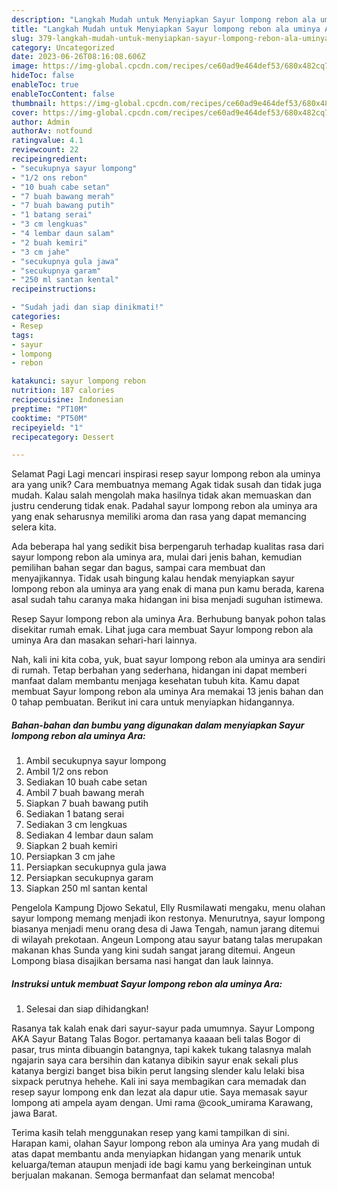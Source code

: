 ```yaml
---
description: "Langkah Mudah untuk Menyiapkan Sayur lompong rebon ala uminya Ara yang Lezat"
title: "Langkah Mudah untuk Menyiapkan Sayur lompong rebon ala uminya Ara yang Lezat"
slug: 379-langkah-mudah-untuk-menyiapkan-sayur-lompong-rebon-ala-uminya-ara-yang-lezat
category: Uncategorized
date: 2023-06-26T08:16:08.606Z
image: https://img-global.cpcdn.com/recipes/ce60ad9e464def53/680x482cq70/sayur-lompong-rebon-ala-uminya-ara-foto-resep-utama.jpg
hideToc: false
enableToc: true
enableTocContent: false
thumbnail: https://img-global.cpcdn.com/recipes/ce60ad9e464def53/680x482cq70/sayur-lompong-rebon-ala-uminya-ara-foto-resep-utama.jpg
cover: https://img-global.cpcdn.com/recipes/ce60ad9e464def53/680x482cq70/sayur-lompong-rebon-ala-uminya-ara-foto-resep-utama.jpg
author: Admin
authorAv: notfound
ratingvalue: 4.1
reviewcount: 22
recipeingredient:
- "secukupnya sayur lompong"
- "1/2 ons rebon"
- "10 buah cabe setan"
- "7 buah bawang merah"
- "7 buah bawang putih"
- "1 batang serai"
- "3 cm lengkuas"
- "4 lembar daun salam"
- "2 buah kemiri"
- "3 cm jahe"
- "secukupnya gula jawa"
- "secukupnya garam"
- "250 ml santan kental"
recipeinstructions:

- "Sudah jadi dan siap dinikmati!"
categories:
- Resep
tags:
- sayur
- lompong
- rebon

katakunci: sayur lompong rebon 
nutrition: 187 calories
recipecuisine: Indonesian
preptime: "PT10M"
cooktime: "PT50M"
recipeyield: "1"
recipecategory: Dessert

---
```



Selamat Pagi Lagi mencari inspirasi resep sayur lompong rebon ala uminya ara yang unik? Cara membuatnya memang Agak tidak susah dan tidak juga mudah. Kalau salah mengolah maka hasilnya tidak akan memuaskan dan justru cenderung tidak enak. Padahal sayur lompong rebon ala uminya ara yang enak seharusnya memiliki aroma dan rasa yang dapat memancing selera kita.


Ada beberapa hal yang sedikit bisa berpengaruh terhadap kualitas rasa dari sayur lompong rebon ala uminya ara, mulai dari jenis bahan, kemudian pemilihan bahan segar dan bagus, sampai cara membuat dan menyajikannya. Tidak usah bingung kalau hendak menyiapkan sayur lompong rebon ala uminya ara yang enak di mana pun kamu berada, karena asal sudah tahu caranya maka hidangan ini bisa menjadi suguhan istimewa.

Resep Sayur lompong rebon ala uminya Ara. Berhubung banyak pohon talas disekitar rumah emak. Lihat juga cara membuat Sayur lompong rebon ala uminya Ara dan masakan sehari-hari lainnya.


Nah, kali ini kita coba, yuk, buat sayur lompong rebon ala uminya ara sendiri di rumah. Tetap berbahan yang sederhana, hidangan ini dapat memberi manfaat dalam membantu menjaga kesehatan tubuh kita. Kamu dapat membuat Sayur lompong rebon ala uminya Ara memakai 13 jenis bahan dan 0 tahap pembuatan. Berikut ini cara untuk menyiapkan hidangannya.

<!--inarticleads1-->

##### Bahan-bahan dan bumbu yang digunakan dalam menyiapkan Sayur lompong rebon ala uminya Ara:

1. Ambil secukupnya sayur lompong
1. Ambil 1/2 ons rebon
1. Sediakan 10 buah cabe setan
1. Ambil 7 buah bawang merah
1. Siapkan 7 buah bawang putih
1. Sediakan 1 batang serai
1. Sediakan 3 cm lengkuas
1. Sediakan 4 lembar daun salam
1. Siapkan 2 buah kemiri
1. Persiapkan 3 cm jahe
1. Persiapkan secukupnya gula jawa
1. Persiapkan secukupnya garam
1. Siapkan 250 ml santan kental


Pengelola Kampung Djowo Sekatul, Elly Rusmilawati mengaku, menu olahan sayur lompong memang menjadi ikon restonya. Menurutnya, sayur lompong biasanya menjadi menu orang desa di Jawa Tengah, namun jarang ditemui di wilayah prekotaan. Angeun Lompong atau sayur batang talas merupakan makanan khas Sunda yang kini sudah sangat jarang ditemui. Angeun Lompong biasa disajikan bersama nasi hangat dan lauk lainnya. 

<!--inarticleads2-->

##### Instruksi untuk membuat Sayur lompong rebon ala uminya Ara:


1. Selesai dan siap dihidangkan!

Rasanya tak kalah enak dari sayur-sayur pada umumnya. Sayur Lompong AKA Sayur Batang Talas Bogor. pertamanya kaaaan beli talas Bogor di pasar, trus minta dibuangin batangnya, tapi kakek tukang talasnya malah ngajarin saya cara bersihin dan katanya dibikin sayur enak sekali plus katanya bergizi banget bisa bikin perut langsing slender kalu lelaki bisa sixpack perutnya hehehe. Kali ini saya membagikan cara memadak dan resep sayur lompong enk dan lezat ala dapur utie. Saya memasak sayur lompong ati ampela ayam dengan. Umi rama @cook_umirama Karawang, jawa Barat. 

Terima kasih telah menggunakan resep yang kami tampilkan di sini. Harapan kami, olahan Sayur lompong rebon ala uminya Ara yang mudah di atas dapat membantu anda menyiapkan hidangan yang menarik untuk keluarga/teman ataupun menjadi ide bagi kamu yang berkeinginan untuk berjualan makanan. Semoga bermanfaat dan selamat mencoba!
